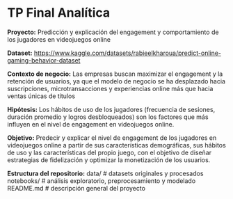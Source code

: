 # TP Final Analítica

**Proyecto:** Predicción y explicación del engagement y comportamiento de los jugadores en videojuegos online

**Dataset:** https://www.kaggle.com/datasets/rabieelkharoua/predict-online-gaming-behavior-dataset

**Contexto de negocio:** Las empresas buscan maximizar el engagement y la retención de usuarios, ya que el modelo de negocio se ha desplazado hacia suscripciones, microtransacciones y experiencias online más que hacia ventas únicas de títulos

**Hipótesis:** Los hábitos de uso de los jugadores (frecuencia de sesiones, duración promedio y logros desbloqueados) son los factores que más influyen en el nivel de engagement en videojuegos online.

**Objetivo:** Predecir y explicar el nivel de engagement de los jugadores en videojuegos online a partir de sus características demográficas, sus hábitos de uso y las características del propio juego, con el objetivo de diseñar estrategias de fidelización y optimizar la monetización de los usuarios.

**Estructura del repositorio:**
data/               # datasets originales y procesados
notebooks/          # análisis exploratorio, preprocesamiento y modelado
README.md           # descripción general del proyecto
